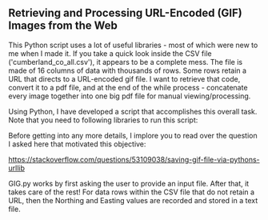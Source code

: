 
## Retrieving and Processing URL-Encoded (GIF) Images from the Web

This Python script uses a lot of useful libraries - most of which were new to 
me when I made it. If you take a quick look inside the CSV file ('cumberland_co_all.csv'), 
it appears to be a complete mess. The file is made of 16 columns of data with 
thousands of rows. Some rows retain a URL that directs to a URL-encoded 
gif file. I want to retrieve that code, convert it to a pdf file, and
at the end of the while process - concatenate every image together into 
one big pdf file for manual viewing/processing.

Using Python, I have developed a script that accomplishes this overall task.
Note that you need to following libraries to run this script:


Before getting into any more details, I implore you to read over the question I 
asked here that motivated this objective:

https://stackoverflow.com/questions/53109038/saving-gif-file-via-pythons-urllib

GIG.py works by first asking the user to provide an input file. After that, it takes
care of the rest! For data rows within the CSV file that do not retain a URL,
then the Northing and Easting values are recorded and stored in a text file.
